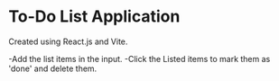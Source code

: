 # To-Do List Application

Created using React.js and Vite.

-Add the list items in the input.
-Click the Listed items to mark them as 'done' and delete them.
